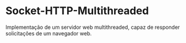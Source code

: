 # Socket-HTTP-Multithreaded
Implementação de um servidor web multithreaded, capaz de responder solicitações de um navegador web.

